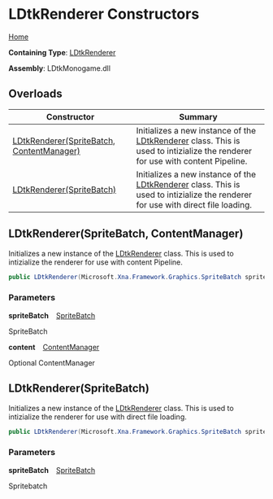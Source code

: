 # LDtkRenderer Constructors

[Home](../../../../README.md)

**Containing Type**: [LDtkRenderer](../README.md)

**Assembly**: LDtkMonogame\.dll

## Overloads

| Constructor | Summary |
| ----------- | ------- |
| [LDtkRenderer(SpriteBatch, ContentManager)](#2642043051) |  Initializes a new instance of the [LDtkRenderer](../README.md) class\. This is used to intizialize the renderer for use with content Pipeline\.  |
| [LDtkRenderer(SpriteBatch)](#3898746929) |  Initializes a new instance of the [LDtkRenderer](../README.md) class\. This is used to intizialize the renderer for use with direct file loading\.  |

<a id="2642043051"></a>

## LDtkRenderer\(SpriteBatch, ContentManager\) 

  
 Initializes a new instance of the [LDtkRenderer](../README.md) class\. This is used to intizialize the renderer for use with content Pipeline\. 

```csharp
public LDtkRenderer(Microsoft.Xna.Framework.Graphics.SpriteBatch spriteBatch, Microsoft.Xna.Framework.Content.ContentManager content)
```

### Parameters

**spriteBatch** &ensp; [SpriteBatch](https://docs.microsoft.com/en-us/dotnet/api/microsoft.xna.framework.graphics.spritebatch)

SpriteBatch

**content** &ensp; [ContentManager](https://docs.microsoft.com/en-us/dotnet/api/microsoft.xna.framework.content.contentmanager)

Optional ContentManager<a id="3898746929"></a>

## LDtkRenderer\(SpriteBatch\) 

  
 Initializes a new instance of the [LDtkRenderer](../README.md) class\. This is used to intizialize the renderer for use with direct file loading\. 

```csharp
public LDtkRenderer(Microsoft.Xna.Framework.Graphics.SpriteBatch spriteBatch)
```

### Parameters

**spriteBatch** &ensp; [SpriteBatch](https://docs.microsoft.com/en-us/dotnet/api/microsoft.xna.framework.graphics.spritebatch)

Spritebatch